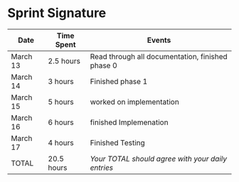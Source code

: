 # Sprint Signature

| Date        | Time Spent | Events
|-------------|------------|--------------------
|  March 13   |  2.5 hours | Read through all documentation, finished phase 0
|  March 14   |   3 hours  | Finished phase 1
|  March 15   |   5 hours  | worked on implementation
|  March 16   |   6 hours  | finished Implemenation
|  March 17   |   4 hours  | Finished Testing
|   TOTAL     | 20.5 hours | *Your TOTAL should agree with your daily entries*
